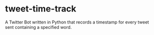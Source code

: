 # tweet-time-track
A Twitter Bot written in Python that records a timestamp for every tweet sent containing a specified word.
